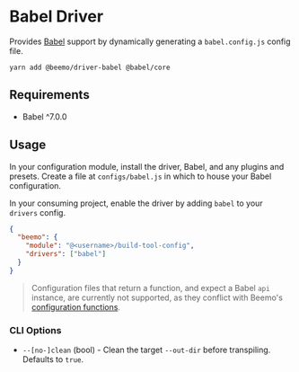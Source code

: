 # Babel Driver

Provides [Babel](https://github.com/babel/babel) support by dynamically generating a
`babel.config.js` config file.

```
yarn add @beemo/driver-babel @babel/core
```

## Requirements

- Babel ^7.0.0

## Usage

In your configuration module, install the driver, Babel, and any plugins and presets. Create a file
at `configs/babel.js` in which to house your Babel configuration.

In your consuming project, enable the driver by adding `babel` to your `drivers` config.

```json
{
  "beemo": {
    "module": "@<username>/build-tool-config",
    "drivers": ["babel"]
  }
}
```

> Configuration files that return a function, and expect a Babel `api` instance, are currently not
> supported, as they conflict with Beemo's [configuration functions](../provider.md#drivers).

### CLI Options

- `--[no-]clean` (bool) - Clean the target `--out-dir` before transpiling. Defaults to `true`.
